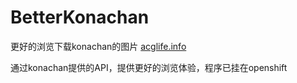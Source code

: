 # BetterKonachan
更好的浏览下载konachan的图片 [acglife.info](http://acglife.info)

通过konachan提供的API，提供更好的浏览体验，程序已挂在openshift
